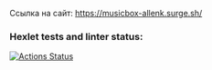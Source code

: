 Ссылка на сайт: https://musicbox-allenk.surge.sh/

### Hexlet tests and linter status:

[![Actions Status](https://github.com/alllenk1/layout-designer-project-56/actions/workflows/hexlet-check.yml/badge.svg)](https://github.com/alllenk1/layout-designer-project-56/actions)
